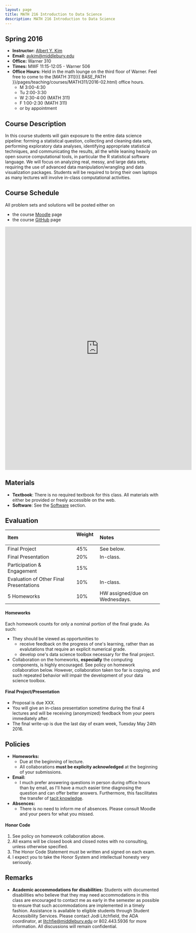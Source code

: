 ```yaml
---
layout: page
title: MATH 216 Introduction to Data Science
description: MATH 216 Introduction to Data Science
---
```


## Spring 2016

* **Instructor:** [Albert Y. Kim](http://community.middlebury.edu/~aykim/)
* **Email:** [aykim@middlebury.edu](aykim@middlebury.edu)
* **Office:** Warner 310
* **Times:** MWF 11:15-12:05 - Warner 506
* **Office Hours:** Held in the math lounge on the third floor of Warner. Feel free to come to the [MATH 311]({{ BASE_PATH }}/pages/teaching/courses/MATH311/2016-02.html) office hours. 
    + M 3:00-4:30
    + Tu 2:00-3:30
    + W 2:30-4:00 (MATH 311)
    + F 1:00-2:30 (MATH 311)
    + or by appointment





## Course Description

In this course students will gain exposure to the entire data science pipeline: forming a statistical question, collecting and cleaning data sets, performing exploratory data analyses, identifying appropriate statistical techniques, and communicating the results, all the while leaning heavily on open source computational tools, in particular the R statistical software language. We will focus on analyzing real, messy, and large data sets, requiring the use of advanced data manipulation/wrangling and data visualization packages. Students will be required to bring their own laptops as many lectures will involve in-class computational activities.





## Course Schedule

All problem sets and solutions will be posted either on

* the course [Moodle](http://moodle.middlebury.edu/course/view.php?id=2307) page
* the course [GitHub](https://github.com/Middlebury-Data-Science) page

<iframe width='607' height='790' frameborder='0' src='https://docs.google.com/spreadsheets/d/1k6_QX9t_S8DcqXKLOWcpL4AclTI-mYoLIhLJUd1a14Q/pubhtml?gid=0&amp;single=true&amp;widget=true&amp;headers=false'></iframe>





## Materials

* **Textbook**: There is no required textbook for this class. All materials with either be provided or freely accessible on the web.
* **Software**: See the [Software](https://github.com/Middlebury-Data-Science/SetUp/blob/master/README.md#software) section.





## Evaluation

**Item**  | **Weight** &nbsp; | **Notes**
:------------- | :------------- | :-------------
Final Project &nbsp; | 45%  | See below.
Final Presentation &nbsp; | 20% | In-class.
Participation & Engagement &nbsp; | 15%  | 
Evaluation of Other Final Presentations &nbsp; | 10%  | In-class.
5 Homeworks | 10% | HW assigned/due on Wednesdays.


#### Homeworks

Each homework counts for only a nominal portion of the final grade. As such:

* They should be viewed as opportunities to
    + receive feedback on the progress of one's learning, rather than as
    evalutations that require an explicit numerical grade.
    + develop one's data science toolbox necessary for the final project.
* Collaboration on the homeworks, **especially** the computing components, is
highly encouraged. See policy on homework collaboration below. However, 
collaboration taken too far is copying, and such repeated behavior will impair 
the development of your data science toolbox.


#### Final Project/Presentation

* Proposal is due XXX.
* You will give an in-class presentation sometime during the final 4 lectures and will be receiving (anonymized) feedback from your peers immediately after.
* The final write-up is due the last day of exam week, Tuesday May 24th 2016.





## Policies
    
* **Homeworks:**
    + Due at the beginning of lecture.
    + All collaborations **must be explicity acknowledged** at the beginning of your submissions.
* **Email:**
    + I much prefer answering questions in person during office hours than by email, as I'll have a much easier time diagnosing the question and can offer better answers. Furthermore, this fascilitates the transfer of [tacit knowledge](https://www.google.com/search?q=define+tacit+knowledge&oq=define+tacit+kno&aqs=chrome.0.0j69i57j0l2.2735j0j7&sourceid=chrome&es_sm=119&ie=UTF-8).
* **Absences:**
    + There is no need to inform me of absences. Please consult Moodle and your peers for what you missed.


#### Honor Code

1. See policy on homework collaboration above.
2. All exams will be closed book and closed notes with no consulting, unless otherwise specified.
3. The Honor Code Statement must be written and signed on each exam.
4. I expect you to take the Honor System and intellectual honesty very seriously.





## Remarks

* **Academic accommodations for disabilities:**  Students with documented disabilities who believe that they may need accommodations in this class are encouraged to contact me as early in the semester as possible to ensure that such accommodations are implemented in a timely fashion. Assistance is available to eligible students through Student Accessibility Services. Please contact Jodi Litchfield, the ADA coordinator, at [litchfie@middlebury.edu](litchfie@middlebury.edu) or 802.443.5936 for more information. All discussions will remain confidential.
